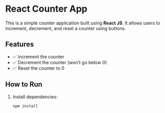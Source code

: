 # React Counter App

This is a simple counter application built using **React JS**. It allows users to increment, decrement, and reset a counter using buttons.

## Features

- ✅ Increment the counter
- ✅ Decrement the counter (won’t go below 0)
- ✅ Reset the counter to 0

## How to Run

1. Install dependencies:
   ```bash
   npm install
